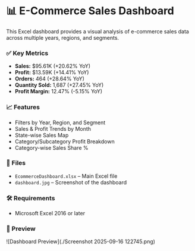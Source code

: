 # 📊 E-Commerce Sales Dashboard

This Excel dashboard provides a visual analysis of e-commerce sales data across multiple years, regions, and segments.

### ✅ Key Metrics
- **Sales:** $95.61K (+20.62% YoY)
- **Profit:** $13.59K (+14.41% YoY)
- **Orders:** 464 (+28.64% YoY)
- **Quantity Sold:** 1,687 (+27.45% YoY)
- **Profit Margin:** 12.47% (-5.15% YoY)

### 📈 Features
- Filters by Year, Region, and Segment
- Sales & Profit Trends by Month
- State-wise Sales Map
- Category/Subcategory Profit Breakdown
- Category-wise Sales Share %

### 📁 Files
- `EcommerceDashboard.xlsx` – Main Excel file
- `dashboard.jpg` – Screenshot of the dashboard

### 🛠️ Requirements
- Microsoft Excel 2016 or later

### 📸 Preview
![Dashboard Preview](./Screenshot 2025-09-16 122745.png)
